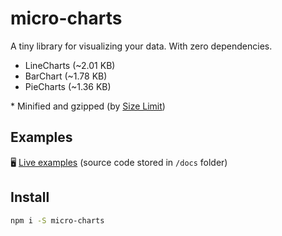 # micro-charts

A tiny library for visualizing your data. With zero dependencies.

- LineCharts (~2.01 KB)
- BarChart (~1.78 KB)
- PieCharts (~1.36 KB)

\* Minified and gzipped (by [Size Limit](https://github.com/ai/size-limit))

## Examples

🖥 [Live examples](https://sanichkotikov.github.io/micro-charts/)
(source code stored in `/docs` folder)

## Install

```bash
npm i -S micro-charts
```
